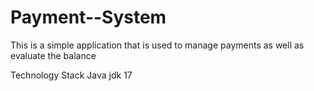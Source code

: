 # Payment--System
This is a simple application that is used to manage payments as well as evaluate the balance

Technology Stack
Java jdk 17
